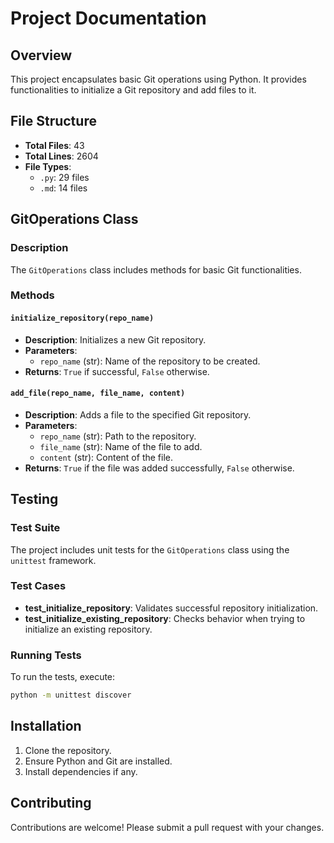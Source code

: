 # Project Documentation

## Overview
This project encapsulates basic Git operations using Python. It provides functionalities to initialize a Git repository and add files to it.

## File Structure
- **Total Files**: 43
- **Total Lines**: 2604
- **File Types**:
  - `.py`: 29 files
  - `.md`: 14 files

## GitOperations Class
### Description
The `GitOperations` class includes methods for basic Git functionalities.

### Methods

#### `initialize_repository(repo_name)`
- **Description**: Initializes a new Git repository.
- **Parameters**:
  - `repo_name` (str): Name of the repository to be created.
- **Returns**: `True` if successful, `False` otherwise.

#### `add_file(repo_name, file_name, content)`
- **Description**: Adds a file to the specified Git repository.
- **Parameters**:
  - `repo_name` (str): Path to the repository.
  - `file_name` (str): Name of the file to add.
  - `content` (str): Content of the file.
- **Returns**: `True` if the file was added successfully, `False` otherwise.

## Testing
### Test Suite
The project includes unit tests for the `GitOperations` class using the `unittest` framework.

### Test Cases
- **test_initialize_repository**: Validates successful repository initialization.
- **test_initialize_existing_repository**: Checks behavior when trying to initialize an existing repository.

### Running Tests
To run the tests, execute:
```bash
python -m unittest discover
```

## Installation
1. Clone the repository.
2. Ensure Python and Git are installed.
3. Install dependencies if any.

## Contributing
Contributions are welcome! Please submit a pull request with your changes.